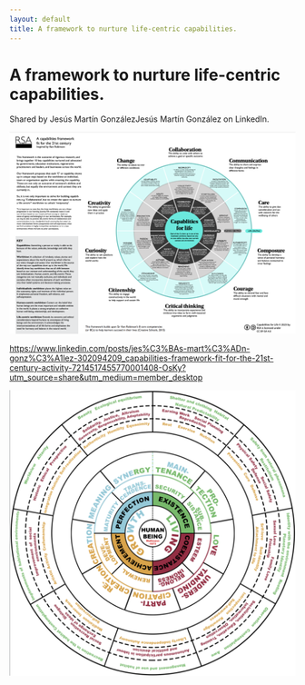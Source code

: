 ```yaml
---
layout: default
title: A framework to nurture life-centric capabilities.
---
```

# A framework to nurture life-centric capabilities.
Shared by Jesús Martín GonzálezJesús Martín González on LinkedIn. 

![](media/cleanshot_2024-07-11-at-10-57-30@2x.png)


https://www.linkedin.com/posts/jes%C3%BAs-mart%C3%ADn-gonz%C3%A1lez-302094209_capabilities-framework-fit-for-the-21st-century-activity-7214517455770001408-OsKy?utm_source=share&utm_medium=member_desktop



![](media/cleanshot_2024-07-11-at-12-10-12@2x.png)

